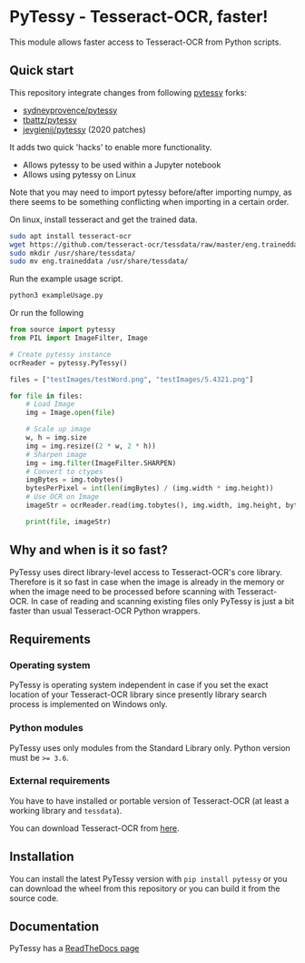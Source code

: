 # PyTessy - Tesseract-OCR, faster!

This module allows faster access to Tesseract-OCR from Python scripts.

## Quick start
This repository integrate changes from following [pytessy](https://github.com/hyperrixel/pytessy) forks:
* [sydneyprovence/pytessy](https://github.com/sydneyprovence/pytessy)
* [tbattz/pytessy](https://github.com/tbattz/pytessy)
* [jevgienij/pytessy](https://github.com/jevgienij/pytessy) (2020 patches)

It adds two quick 'hacks' to enable more functionality.

* Allows pytessy to be used within a Jupyter notebook
* Allows using pytessy on Linux

Note that you may need to import pytessy before/after importing numpy, as there seems to be something conflicting when importing in a certain order.

On linux, install tesseract and get the trained data.
```bash
sudo apt install tesseract-ocr
wget https://github.com/tesseract-ocr/tessdata/raw/master/eng.traineddata
sudo mkdir /usr/share/tessdata/ 
sudo mv eng.traineddata /usr/share/tessdata/
```
Run the example usage script.
```bash
python3 exampleUsage.py
```
Or run the following
```python
from source import pytessy
from PIL import ImageFilter, Image

# Create pytessy instance
ocrReader = pytessy.PyTessy()

files = ["testImages/testWord.png", "testImages/5.4321.png"]

for file in files:
    # Load Image
    img = Image.open(file)

    # Scale up image
    w, h = img.size
    img = img.resize((2 * w, 2 * h))
    # Sharpen image
    img = img.filter(ImageFilter.SHARPEN)
    # Convert to ctypes
    imgBytes = img.tobytes()
    bytesPerPixel = int(len(imgBytes) / (img.width * img.height))
    # Use OCR on Image
    imageStr = ocrReader.read(img.tobytes(), img.width, img.height, bytesPerPixel, raw=True, resolution=600)

    print(file, imageStr)
```


## Why and when is it so fast?

PyTessy uses direct library-level access to Tesseract-OCR's core library. Therefore is it so fast in case when the image is already in the memory or when the image need to be processed before scanning with Tesseract-OCR. In case of reading and scanning existing files only PyTessy is just a bit faster than usual Tesseract-OCR Python wrappers.

## Requirements

### Operating system

PyTessy is operating system independent in case if you set the exact location of your Tesseract-OCR library since presently library search process is implemented on Windows only.

### Python modules

PyTessy uses only modules from the Standard Library only. Python version must be ` >= 3.6 `.

### External requirements

You have to have installed or portable version of Tesseract-OCR (at least a working library and ` tessdata `).

You can download Tesseract-OCR from [here](https://tesseract-ocr.github.io/tessdoc/Downloads).

## Installation

You can install the latest PyTessy version with ` pip install pytessy ` or you can download the wheel from this repository or you can build it from the source code.

## Documentation

PyTessy has a [ReadTheDocs page](https://pytessy.readthedocs.io/)
